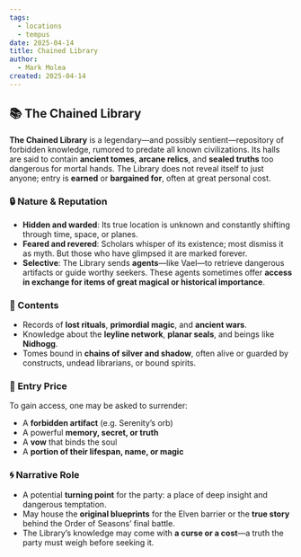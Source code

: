 ```yaml
---
tags:
  - locations
  - tempus
date: 2025-04-14
title: Chained Library
author:
  - Mark Molea
created: 2025-04-14
---
```









## 📚 The Chained Library

**The Chained Library** is a legendary—and possibly sentient—repository of forbidden knowledge, rumored to predate all known civilizations. Its halls are said to contain **ancient tomes**, **arcane relics**, and **sealed truths** too dangerous for mortal hands. The Library does not reveal itself to just anyone; entry is **earned** or **bargained for**, often at great personal cost.

### 🔒 Nature & Reputation

- **Hidden and warded**: Its true location is unknown and constantly shifting through time, space, or planes.
- **Feared and revered**: Scholars whisper of its existence; most dismiss it as myth. But those who have glimpsed it are marked forever.
- **Selective**: The Library sends **agents**—like Vael—to retrieve dangerous artifacts or guide worthy seekers. These agents sometimes offer **access in exchange for items of great magical or historical importance**.

### 🧠 Contents

- Records of **lost rituals**, **primordial magic**, and **ancient wars**.
- Knowledge about the **leyline network**, **planar seals**, and beings like **Nidhogg**.
- Tomes bound in **chains of silver and shadow**, often alive or guarded by constructs, undead librarians, or bound spirits.

### 🧪 Entry Price

To gain access, one may be asked to surrender:
- A **forbidden artifact** (e.g. Serenity’s orb)
- A powerful **memory, secret, or truth**
- A **vow** that binds the soul
- A **portion of their lifespan, name, or magic**

### 🌀 Narrative Role

- A potential **turning point** for the party: a place of deep insight and dangerous temptation.
- May house the **original blueprints** for the Elven barrier or the **true story** behind the Order of Seasons’ final battle.
- The Library’s knowledge may come with **a curse or a cost**—a truth the party must weigh before seeking it.